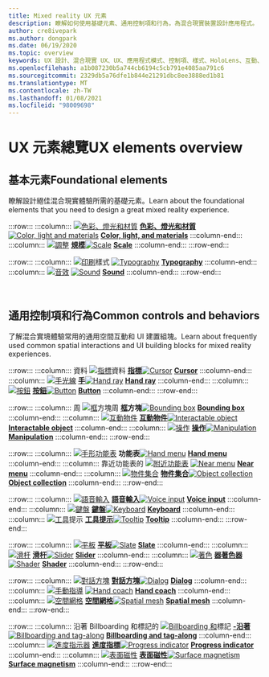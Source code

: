 ```yaml
---
title: Mixed reality UX 元素
description: 瞭解如何使用基礎元素、通用控制項和行為，為混合現實裝置設計應用程式。
author: cre8ivepark
ms.author: dongpark
ms.date: 06/19/2020
ms.topic: overview
keywords: UX 設計、混合現實 UX、UX、應用程式模式、控制項、樣式、HoloLens、互動、空間互動、空間 UI、UX 元素、行為、建立區塊、印刷、色彩、混合現實耳機、windows mixed reality 耳機、虛擬實境耳機、HoloLens、MRTK、混合現實工具組
ms.openlocfilehash: a1b087230b5a744cb6194c5cb791e4085aa791c6
ms.sourcegitcommit: 2329db5a76dfe1b844e21291dbc8ee3888ed1b81
ms.translationtype: MT
ms.contentlocale: zh-TW
ms.lasthandoff: 01/08/2021
ms.locfileid: "98009698"
---
```

# <a name="ux-elements-overview"></a><span data-ttu-id="b2490-104">UX 元素總覽</span><span class="sxs-lookup"><span data-stu-id="b2490-104">UX elements overview</span></span>

## <a name="foundational-elements"></a><span data-ttu-id="b2490-105">基本元素</span><span class="sxs-lookup"><span data-stu-id="b2490-105">Foundational elements</span></span>

<span data-ttu-id="b2490-106">瞭解設計絕佳混合現實體驗所需的基礎元素。</span><span class="sxs-lookup"><span data-stu-id="b2490-106">Learn about the foundational elements that you need to design a great mixed reality experience.</span></span>

:::row:::
    :::column:::
       <span data-ttu-id="b2490-107">[ ![ 色彩、燈光和材質](images/640px-fragments.png)](color-light-and-materials.md) **[色彩、燈光和材質](color-light-and-materials.md)**</span><span class="sxs-lookup"><span data-stu-id="b2490-107">[![Color, light and materials](images/640px-fragments.png)](color-light-and-materials.md) **[Color, light, and materials](color-light-and-materials.md)**</span></span>
    :::column-end:::
    :::column:::
       <span data-ttu-id="b2490-108">[ ![ 調整](images/volvo-cars-microsoft-hololens-experience01-640px.png)](scale.md) **[規模](scale.md)**</span><span class="sxs-lookup"><span data-stu-id="b2490-108">[![Scale](images/volvo-cars-microsoft-hololens-experience01-640px.png)](scale.md) **[Scale](scale.md)**</span></span>
    :::column-end:::
:::row-end:::

:::row:::
    :::column:::
       <span data-ttu-id="b2490-109">[ ![ 印刷](images/typography-cover.png)](typography.md)樣式 **[](typography.md)**</span><span class="sxs-lookup"><span data-stu-id="b2490-109">[![Typography](images/typography-cover.png)](typography.md) **[Typography](typography.md)**</span></span>
    :::column-end:::
    :::column:::
       <span data-ttu-id="b2490-110">[ ![ 音效](images/spatialaudio.png)](spatial-sound-design.md) **[](spatial-sound-design.md)**</span><span class="sxs-lookup"><span data-stu-id="b2490-110">[![Sound](images/spatialaudio.png)](spatial-sound-design.md) **[Sound](spatial-sound-design.md)**</span></span>
    :::column-end:::
:::row-end:::

<br>

## <a name="common-controls-and-behaviors"></a><span data-ttu-id="b2490-111">通用控制項和行為</span><span class="sxs-lookup"><span data-stu-id="b2490-111">Common controls and behaviors</span></span>

<span data-ttu-id="b2490-112">了解混合實境體驗常用的通用空間互動和 UI 建置組塊。</span><span class="sxs-lookup"><span data-stu-id="b2490-112">Learn about frequently used common spatial interactions and UI building blocks for mixed reality experiences.</span></span>

:::row:::
    :::column:::
       <span data-ttu-id="b2490-113">資料 [ ![ 指標](images/UX_Hero_Cursor.jpg)](cursors.md)資料 **[指標](cursors.md)**</span><span class="sxs-lookup"><span data-stu-id="b2490-113">[![Cursor](images/UX_Hero_Cursor.jpg)](cursors.md) **[Cursor](cursors.md)**</span></span>
    :::column-end:::
    :::column:::
       <span data-ttu-id="b2490-114">[ ![ 手光線](images/UX_Hero_HandRay.jpg)](point-and-commit.md) **[手](point-and-commit.md)**</span><span class="sxs-lookup"><span data-stu-id="b2490-114">[![Hand ray](images/UX_Hero_HandRay.jpg)](point-and-commit.md) **[Hand ray](point-and-commit.md)**</span></span>
    :::column-end:::
    :::column:::
       <span data-ttu-id="b2490-115">[ ![ 按鈕](images/UX_Hero_Button.jpg)](button.md) **[按鈕](button.md)**</span><span class="sxs-lookup"><span data-stu-id="b2490-115">[![Button](images/UX_Hero_Button.jpg)](button.md) **[Button](button.md)**</span></span>
    :::column-end:::
:::row-end:::

:::row:::
    :::column:::
       <span data-ttu-id="b2490-116">周 [ ![ 框](images/UX_Hero_BoundingBox.jpg)](app-bar-and-bounding-box.md)方塊周 **[框](app-bar-and-bounding-box.md)方塊**</span><span class="sxs-lookup"><span data-stu-id="b2490-116">[![Bounding box](images/UX_Hero_BoundingBox.jpg)](app-bar-and-bounding-box.md) **[Bounding box](app-bar-and-bounding-box.md)**</span></span>
    :::column-end:::
    :::column:::
       <span data-ttu-id="b2490-117">[ ![ 互動物件](images/UX_Hero_Interactable.jpg)](interactable-object.md) **[互動物件](interactable-object.md)**</span><span class="sxs-lookup"><span data-stu-id="b2490-117">[![Interactable object](images/UX_Hero_Interactable.jpg)](interactable-object.md) **[Interactable object](interactable-object.md)**</span></span>
    :::column-end:::
    :::column:::
       <span data-ttu-id="b2490-118">[ ![ 操作](images/UX_Hero_Manipulation.jpg)](direct-manipulation.md) **[操作](direct-manipulation.md)**</span><span class="sxs-lookup"><span data-stu-id="b2490-118">[![Manipulation](images/UX_Hero_Manipulation.jpg)](direct-manipulation.md) **[Manipulation](direct-manipulation.md)**</span></span>
    :::column-end:::
:::row-end:::

:::row:::
    :::column:::
       <span data-ttu-id="b2490-119">[ ![ 手形功能表](images/UX_Hero_HandMenu.jpg)](hand-menu.md) **[](hand-menu.md)功能表**</span><span class="sxs-lookup"><span data-stu-id="b2490-119">[![Hand menu](images/UX_Hero_HandMenu.jpg)](hand-menu.md) **[Hand menu](hand-menu.md)**</span></span>
    :::column-end:::
    :::column:::
       <span data-ttu-id="b2490-120">靠近功能表的 [ ![ 附近功能表](images/UX_Hero_NearMenu.jpg)](near-menu.md) **[](near-menu.md)**</span><span class="sxs-lookup"><span data-stu-id="b2490-120">[![Near menu](images/UX_Hero_NearMenu.jpg)](near-menu.md) **[Near menu](near-menu.md)**</span></span>
    :::column-end:::
    :::column:::
       <span data-ttu-id="b2490-121">[ ![ 物件集合](images/UX_Hero_ObjectCollection.jpg)](object-collection.md) **[物件集合](object-collection.md)**</span><span class="sxs-lookup"><span data-stu-id="b2490-121">[![Object collection](images/UX_Hero_ObjectCollection.jpg)](object-collection.md) **[Object collection](object-collection.md)**</span></span>
    :::column-end:::
:::row-end:::

:::row:::
    :::column:::
       <span data-ttu-id="b2490-122">[ ![ 語音輸入](images/UX_Hero_VoiceCommand.jpg)](voice-input.md) **[語音輸入](voice-input.md)**</span><span class="sxs-lookup"><span data-stu-id="b2490-122">[![Voice input](images/UX_Hero_VoiceCommand.jpg)](voice-input.md) **[Voice input](voice-input.md)**</span></span>
    :::column-end:::
    :::column:::
       <span data-ttu-id="b2490-123">[ ![ 鍵盤](images/UX_Hero_Keyboard.jpg)](keyboard.md) **[鍵盤](keyboard.md)**</span><span class="sxs-lookup"><span data-stu-id="b2490-123">[![Keyboard](images/UX_Hero_Keyboard.jpg)](keyboard.md) **[Keyboard](keyboard.md)**</span></span>
    :::column-end:::
    :::column:::
       <span data-ttu-id="b2490-124">[ ![ 工具](images/UX_Hero_Tooltip.jpg)](tooltip.md)提示 **[工具提示](tooltip.md)**</span><span class="sxs-lookup"><span data-stu-id="b2490-124">[![Tooltip](images/UX_Hero_Tooltip.jpg)](tooltip.md) **[Tooltip](tooltip.md)**</span></span>
    :::column-end:::
:::row-end:::

:::row:::
    :::column:::
       <span data-ttu-id="b2490-125">[ ![ 平板](images/UX_Hero_Slate.jpg)](slate.md) **[平板](slate.md)**</span><span class="sxs-lookup"><span data-stu-id="b2490-125">[![Slate](images/UX_Hero_Slate.jpg)](slate.md) **[Slate](slate.md)**</span></span>
    :::column-end:::
    :::column:::
       <span data-ttu-id="b2490-126">[ ![ 滑杆](images/UX_Hero_Slider.jpg)](slider.md) **[滑杆](slider.md)**</span><span class="sxs-lookup"><span data-stu-id="b2490-126">[![Slider](images/UX_Hero_Slider.jpg)](slider.md) **[Slider](slider.md)**</span></span>
    :::column-end:::
    :::column:::
        <span data-ttu-id="b2490-127">[ ![ 著色](images/UX_Hero_StandardShader.jpg)](shader.md) **[器著色器](shader.md)**</span><span class="sxs-lookup"><span data-stu-id="b2490-127">[![Shader](images/UX_Hero_StandardShader.jpg)](shader.md) **[Shader](shader.md)**</span></span>
    :::column-end:::
:::row-end:::

:::row:::
    :::column:::
       <span data-ttu-id="b2490-128">[ ![ 對話方塊](images/MRTK_UX_Dialog.jpg)](dialog-ui.md) **[對話方塊](dialog-ui.md)**</span><span class="sxs-lookup"><span data-stu-id="b2490-128">[![Dialog](images/MRTK_UX_Dialog.jpg)](dialog-ui.md) **[Dialog](dialog-ui.md)**</span></span>
    :::column-end:::
    :::column:::
       <span data-ttu-id="b2490-129">[ ![ 手動指導](images/HandCoach/MRTK_handCoach.jpg)](hand-coach.md) **[](hand-coach.md)**</span><span class="sxs-lookup"><span data-stu-id="b2490-129">[![Hand coach](images/HandCoach/MRTK_handCoach.jpg)](hand-coach.md) **[Hand coach](hand-coach.md)**</span></span>
    :::column-end:::
    :::column:::
       <span data-ttu-id="b2490-130">[ ![ 空間網格](images/MRTK_PulseShader_SpatialMesh.gif)](spatial-mesh-ux.md) **[空間網格](spatial-mesh-ux.md)**</span><span class="sxs-lookup"><span data-stu-id="b2490-130">[![Spatial mesh](images/MRTK_PulseShader_SpatialMesh.gif)](spatial-mesh-ux.md) **[Spatial mesh](spatial-mesh-ux.md)**</span></span>
    :::column-end:::
:::row-end:::

:::row:::
    :::column:::
        <span data-ttu-id="b2490-131">沿著 Billboarding 和標記的 [ ![ Billboarding 和](images/MRTK_TagAlong.gif)](billboarding-and-tag-along.md)標記 **[-沿著](billboarding-and-tag-along.md)**</span><span class="sxs-lookup"><span data-stu-id="b2490-131">[![Billboarding and tag-along](images/MRTK_TagAlong.gif)](billboarding-and-tag-along.md) **[Billboarding and tag-along](billboarding-and-tag-along.md)**</span></span>
    :::column-end:::
    :::column:::
       <span data-ttu-id="b2490-132">[ ![ 進度指示器](images/MRTK_ProgressIndicator.gif)](progress.md) **[進度指標](progress.md)**</span><span class="sxs-lookup"><span data-stu-id="b2490-132">[![Progress indicator](images/MRTK_ProgressIndicator.gif)](progress.md) **[Progress indicator](progress.md)**</span></span>
    :::column-end:::
    :::column:::
       <span data-ttu-id="b2490-133">[ ![ 表面磁性](images/MRTK_SurfaceMagnetism.gif)](surface-magnetism.md) **[表面磁性](surface-magnetism.md)**</span><span class="sxs-lookup"><span data-stu-id="b2490-133">[![Surface magnetism](images/MRTK_SurfaceMagnetism.gif)](surface-magnetism.md) **[Surface magnetism](surface-magnetism.md)**</span></span>
    :::column-end:::
:::row-end:::

<br>
